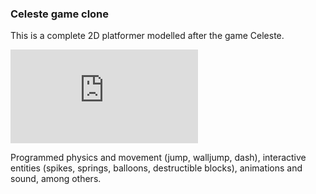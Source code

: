 ### Celeste game clone

This is a complete 2D platformer modelled after the game Celeste.

<iframe src="https://eduarddv.github.io/assets/videos/celeste.mp4" frameborder="0" allowfullscreen></iframe>

Programmed physics and movement (jump, walljump, dash), interactive entities (spikes, springs, balloons, destructible blocks), animations and sound, among others.
